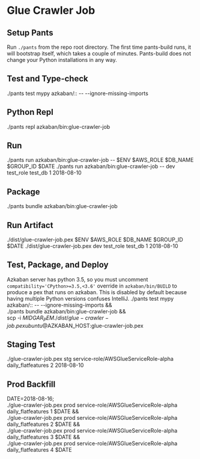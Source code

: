# Glue Crawler Job

## Setup Pants
Run `./pants` from the repo root directory. The first time pants-build runs, it will bootstrap
itself, which takes a couple of minutes. Pants-build does not change your Python installations
in any way.

## Test and Type-check
./pants test mypy azkaban/:: -- --ignore-missing-imports

## Python Repl
./pants repl azkaban/bin:glue-crawler-job

## Run
./pants run azkaban/bin:glue-crawler-job -- $ENV $AWS_ROLE $DB_NAME $GROUP_ID $DATE
./pants run azkaban/bin:glue-crawler-job -- dev test_role test_db 1 2018-08-10

## Package
./pants bundle azkaban/bin:glue-crawler-job

## Run Artifact
./dist/glue-crawler-job.pex $ENV $AWS_ROLE $DB_NAME $GROUP_ID $DATE
./dist/glue-crawler-job.pex dev test_role test_db 1 2018-08-10

## Test, Package, and Deploy
Azkaban server has python 3.5, so you must uncomment `compatibility='CPython>=3.5,<3.6'` override
in `azkaban/bin/BUILD` to produce a pex that runs on azkaban. This is disabled by default because having
multiple Python versions confuses IntelliJ.
./pants test mypy azkaban/:: -- --ignore-missing-imports && \
  ./pants bundle azkaban/bin:glue-crawler-job && \
  scp -i $MIDGAR_PEM ./dist/glue-crawler-job.pex ubuntu@$AZKABAN_HOST:glue-crawler-job.pex

## Staging Test
./glue-crawler-job.pex stg service-role/AWSGlueServiceRole-alpha daily_flatfeatures 2 2018-08-10

## Prod Backfill
DATE=2018-08-16; \
  ./glue-crawler-job.pex prod service-role/AWSGlueServiceRole-alpha daily_flatfeatures 1 $DATE && \
  ./glue-crawler-job.pex prod service-role/AWSGlueServiceRole-alpha daily_flatfeatures 2 $DATE && \
  ./glue-crawler-job.pex prod service-role/AWSGlueServiceRole-alpha daily_flatfeatures 3 $DATE && \
  ./glue-crawler-job.pex prod service-role/AWSGlueServiceRole-alpha daily_flatfeatures 4 $DATE
